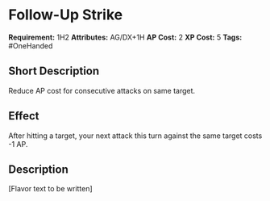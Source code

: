 # Follow-Up Strike

 **Requirement:** 1H2
 **Attributes:** AG/DX+1H
 **AP Cost:** 2
 **XP Cost:** 5
 **Tags:** #OneHanded

## Short Description
Reduce AP cost for consecutive attacks on same target.

## Effect
After hitting a target, your next attack this turn against the same target costs -1 AP.

## Description
[Flavor text to be written]